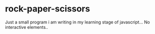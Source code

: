 # rock-paper-scissors

Just a small program i am writing in my learning stage of javascript... No interactive elements..